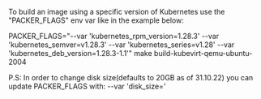 To build an image using a specific version of Kubernetes use the "PACKER_FLAGS" env var like in the example below:

PACKER_FLAGS="--var 'kubernetes_rpm_version=1.28.3' --var 'kubernetes_semver=v1.28.3' --var 'kubernetes_series=v1.28' --var 'kubernetes_deb_version=1.28.3-1.1'" make build-kubevirt-qemu-ubuntu-2004

P.S: In order to change disk size(defaults to 20GB as of 31.10.22) you can update PACKER_FLAGS with:
--var 'disk_size=<disk size in mb>'